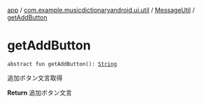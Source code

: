 [app](../../index.md) / [com.example.musicdictionaryandroid.ui.util](../index.md) / [MessageUtil](index.md) / [getAddButton](./get-add-button.md)

# getAddButton

`abstract fun getAddButton(): `[`String`](https://kotlinlang.org/api/latest/jvm/stdlib/kotlin/-string/index.html)

追加ボタン文言取得

**Return**
追加ボタン文言

